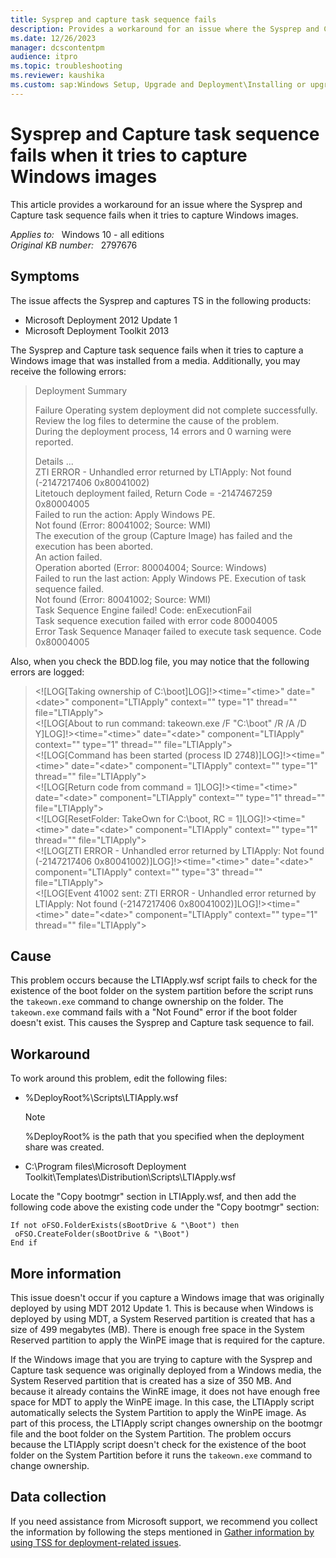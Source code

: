```yaml
---
title: Sysprep and capture task sequence fails
description: Provides a workaround for an issue where the Sysprep and Capture task sequence fails when it tries to capture Windows images.
ms.date: 12/26/2023
manager: dcscontentpm
audience: itpro
ms.topic: troubleshooting
ms.reviewer: kaushika
ms.custom: sap:Windows Setup, Upgrade and Deployment\Installing or upgrading Windows, csstroubleshoot
---
```

# Sysprep and Capture task sequence fails when it tries to capture Windows images

This article provides a workaround for an issue where the Sysprep and Capture task sequence fails when it tries to capture Windows images.

_Applies to:_ &nbsp; Windows 10 - all editions  
_Original KB number:_ &nbsp; 2797676

## Symptoms

The issue affects the Sysprep and captures TS in the following products:

- Microsoft Deployment 2012 Update 1
- Microsoft Deployment Toolkit 2013

The Sysprep and Capture task sequence fails when it tries to capture a Windows image that was installed from a media. Additionally, you may receive the following errors:

> Deployment Summary
>
> Failure
Operating system deployment did not complete successfully.  
Review the log files to determine the cause of the problem.  
During the deployment process, 14 errors and 0 warning were reported.  
>
> Details ...  
ZTI ERROR - Unhandled error returned by LTIApply: Not found (-2147217406 0x80041002)  
Litetouch deployment failed, Return Code = -2147467259 0x80004005  
Failed to run the action: Apply Windows PE.  
Not found (Error: 80041002; Source: WMI)  
The execution of the group (Capture Image) has failed and the execution has been aborted.  
An action failed.  
Operation aborted (Error: 80004004; Source: Windows)  
Failed to run the last action: Apply Windows PE. Execution of task sequence failed.  
Not found (Error: 80041002; Source: WMI)  
Task Sequence Engine failed! Code: enExecutionFail  
Task sequence execution failed with error code 80004005  
Error Task Sequence Manaqer failed to execute task sequence. Code 0x80004005  

Also, when you check the BDD.log file, you may notice that the following errors are logged:

> <![LOG[Taking ownership of C:\boot]LOG]!><time="\<time>" date="\<date>" component="LTIApply" context="" type="1" thread="" file="LTIApply">  
> <![LOG[About to run command: takeown.exe /F "C:\boot" /R /A /D Y]LOG]!><time="\<time>" date="\<date>" component="LTIApply" context="" type="1" thread="" file="LTIApply">  
> <![LOG[Command has been started (process ID 2748)]LOG]!><time="\<time>" date="\<date>" component="LTIApply" context="" type="1" thread="" file="LTIApply">  
> <![LOG[Return code from command = 1]LOG]!><time="\<time>" date="\<date>" component="LTIApply" context="" type="1" thread="" file="LTIApply">  
> <![LOG[ResetFolder: TakeOwn for C:\boot, RC = 1]LOG]!><time="\<time>" date="\<date>" component="LTIApply" context="" type="1" thread="" file="LTIApply">  
> <![LOG[ZTI ERROR - Unhandled error returned by LTIApply: Not found (-2147217406 0x80041002)]LOG]!><time="\<time>" date="\<date>" component="LTIApply" context="" type="3" thread="" file="LTIApply">  
> <![LOG[Event 41002 sent: ZTI ERROR - Unhandled error returned by LTIApply: Not found (-2147217406 0x80041002)]LOG]!><time="\<time>" date="\<date>" component="LTIApply" context="" type="1" thread="" file="LTIApply">

## Cause

This problem occurs because the LTIApply.wsf script fails to check for the existence of the boot folder on the system partition before the script runs the `takeown.exe` command to change ownership on the folder. The `takeown.exe` command fails with a "Not Found" error if the boot folder doesn't exist. This causes the Sysprep and Capture task sequence to fail.

## Workaround

To work around this problem, edit the following files:  

- %DeployRoot%\Scripts\LTIApply.wsf

    > [!NOTE]
    > %DeployRoot% is the path that you specified when the deployment share was created.

- C:\Program files\Microsoft Deployment Toolkit\Templates\Distribution\Scripts\LTIApply.wsf  

Locate the "Copy bootmgr" section in LTIApply.wsf, and then add the following code above the existing code under the "Copy bootmgr" section:

```vbscript
If not oFSO.FolderExists(sBootDrive & "\Boot") then
 oFSO.CreateFolder(sBootDrive & "\Boot")
End if
```

## More information

This issue doesn't occur if you capture a Windows image that was originally deployed by using MDT 2012 Update 1. This is because when Windows is deployed by using MDT, a System Reserved partition is created that has a size of 499 megabytes (MB). There is enough free space in the System Reserved partition to apply the WinPE image that is required for the capture.

If the Windows image that you are trying to capture with the Sysprep and Capture task sequence was originally deployed from a Windows media, the System Reserved partition that is created has a size of 350 MB. And because it already contains the WinRE image, it does not have enough free space for MDT to apply the WinPE image. In this case, the LTIApply script automatically selects the System Partition to apply the WinPE image. As part of this process, the LTIApply script changes ownership on the bootmgr file and the boot folder on the System Partition. The problem occurs because the LTIApply script doesn't check for the existence of the boot folder on the System Partition before it runs the `takeown.exe` command to change ownership.

## Data collection

If you need assistance from Microsoft support, we recommend you collect the information by following the steps mentioned in [Gather information by using TSS for deployment-related issues](../windows-troubleshooters/gather-information-using-tss-deployment.md).
